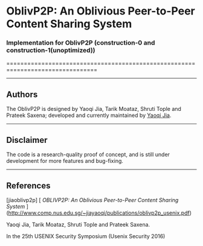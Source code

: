 # OblivP2P: An Oblivious Peer-to-Peer Content Sharing System
### Implementation for OblivP2P (construction-0 and construction-1(unoptimized))
================================================================================

--------------------------------------------------------------------------------
Authors
--------------------------------------------------------------------------------

The OblivP2P is designed by Yaoqi Jia, Tarik Moataz, Shruti Tople and Prateek Saxena; 
developed and currently maintained by [Yaoqi Jia].


--------------------------------------------------------------------------------
Disclaimer
--------------------------------------------------------------------------------

The code is a research-quality proof of concept, and is still under development for more features and bug-fixing.

--------------------------------------------------------------------------------
References
--------------------------------------------------------------------------------

\[jiaoblivp2p] [
  _OBLIVP2P: An Oblivious Peer-to-Peer Content Sharing System_
] (http://www.comp.nus.edu.sg/~jiayaoqi/publications/oblivp2p_usenix.pdf)

  Yaoqi Jia, Tarik Moataz, Shruti Tople and Prateek Saxena. 
  
  In the 25th USENIX Security Symposium (Usenix Security 2016) 

[Yaoqi Jia]: http://www.comp.nus.edu.sg/~jiayaoqi/


